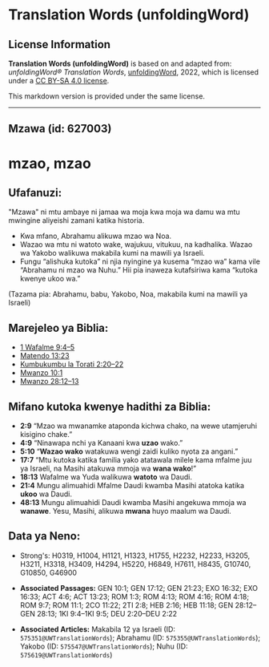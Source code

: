 # Translation Words (unfoldingWord)

## License Information

**Translation Words (unfoldingWord)** is based on and adapted from: _unfoldingWord® Translation Words_, [unfoldingWord](https://unfoldingword.org/utw), 2022, which is licensed under a [CC BY-SA 4.0 license](https://creativecommons.org/licenses/by-sa/4.0/legalcode.en).

This markdown version is provided under the same license.



--------------------------------

## Mzawa (id: 627003)

mzao, mzao
==========

Ufafanuzi:
----------

"Mzawa" ni mtu ambaye ni jamaa wa moja kwa moja wa damu wa mtu mwingine aliyeishi zamani katika historia.

* Kwa mfano, Abrahamu alikuwa mzao wa Noa.
* Wazao wa mtu ni watoto wake, wajukuu, vitukuu, na kadhalika. Wazao wa Yakobo walikuwa makabila kumi na mawili ya Israeli.
* Fungu “alishuka kutoka” ni njia nyingine ya kusema “mzao wa” kama vile “Abrahamu ni mzao wa Nuhu.” Hii pia inaweza kutafsiriwa kama “kutoka kwenye ukoo wa.”

(Tazama pia: Abrahamu, babu, Yakobo, Noa, makabila kumi na mawili ya Israeli)

Marejeleo ya Biblia:
--------------------

* [1 Wafalme 9:4–5](https://ref.ly/1Kgs9:4-1Kgs9:5)
* [Matendo 13:23](https://ref.ly/Acts13:23)
* [Kumbukumbu la Torati 2:20–22](https://ref.ly/Deut2:20-Deut2:22)
* [Mwanzo 10:1](https://ref.ly/Gen10:1)
* [Mwanzo 28:12–13](https://ref.ly/Gen28:12-Gen28:13)

Mifano kutoka kwenye hadithi za Biblia:
---------------------------------------

* **2:9** “Mzao wa mwanamke ataponda kichwa chako, na wewe utamjeruhi kisigino chake.”
* **4:9** “Ninawapa nchi ya Kanaani kwa **uzao** wako.”
* **5:10** “**Wazao wako** watakuwa wengi zaidi kuliko nyota za angani.”
* **17:7** “Mtu kutoka katika familia yako atatawala milele kama mfalme juu ya Israeli, na Masihi atakuwa mmoja wa **wana wako**!”
* **18:13** Wafalme wa Yuda walikuwa **watoto** wa Daudi.
* **21:4** Mungu alimuahidi Mfalme Daudi kwamba Masihi atatoka katika **ukoo** wa Daudi.
* **48:13** Mungu alimuahidi Daudi kwamba Masihi angekuwa mmoja wa **wanawe**. Yesu, Masihi, alikuwa **mwana** huyo maalum wa Daudi.

Data ya Neno:
-------------

* Strong's: H0319, H1004, H1121, H1323, H1755, H2232, H2233, H3205, H3211, H3318, H3409, H4294, H5220, H6849, H7611, H8435, G10740, G10850, G46900

* **Associated Passages:** GEN 10:1; GEN 17:12; GEN 21:23; EXO 16:32; EXO 16:33; ACT 4:6; ACT 13:23; ROM 1:3; ROM 4:13; ROM 4:16; ROM 4:18; ROM 9:7; ROM 11:1; 2CO 11:22; 2TI 2:8; HEB 2:16; HEB 11:18; GEN 28:12–GEN 28:13; 1KI 9:4–1KI 9:5; DEU 2:20–DEU 2:22
* **Associated Articles:** Makabila 12 ya Israeli (ID: `575351@UWTranslationWords`); Abrahamu (ID: `575355@UWTranslationWords`); Yakobo (ID: `575547@UWTranslationWords`); Nuhu (ID: `575619@UWTranslationWords`)

